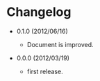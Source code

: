 # Changelog

 - 0.1.0 (2012/06/16)
   - Document is improved.

 - 0.0.0 (2012/03/19)
   - first release.